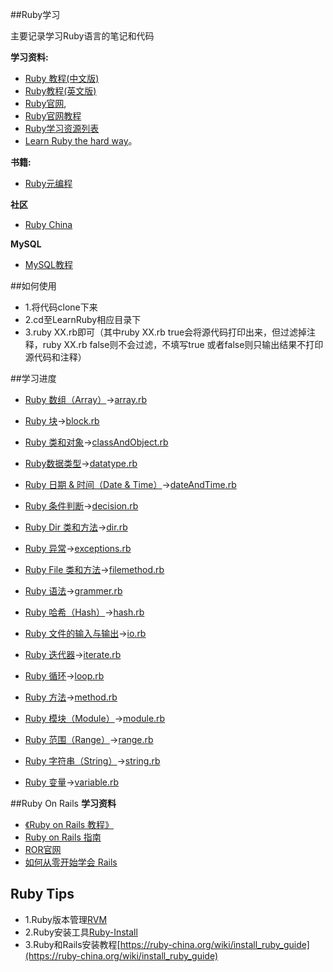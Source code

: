 ##Ruby学习

主要记录学习Ruby语言的笔记和代码

**学习资料:**

* [Ruby 教程(中文版)](http://www.runoob.com/ruby/ruby-tutorial.html)
* [Ruby教程(英文版)](http://www.tutorialspoint.com/ruby/index.htm)
* [Ruby官网](https://www.ruby-lang.org/zh_cn/documentation/),
* [Ruby官网教程](http://ruby-doc.org/docs/Tutorial/)
* [Ruby学习资源列表](https://ruby-china.org/topics/7284)
* [Learn Ruby the hard way](http://learnrubythehardway.org/book/)。

**书籍:**

* [Ruby元编程](http://book.douban.com/subject/7056800/)

**社区**

* [Ruby China](https://ruby-china.org/)


**MySQL**

* [MySQL教程](http://www.runoob.com/mysql/mysql-tutorial.html)

##如何使用
* 1.将代码clone下来
* 2.cd至LearnRuby相应目录下
* 3.ruby XX.rb即可（其中ruby XX.rb true会将源代码打印出来，但过滤掉注释，ruby XX.rb false则不会过滤，不填写true
或者false则只输出结果不打印源代码和注释）

##学习进度
* [Ruby 数组（Array）](http://www.runoob.com/ruby/ruby-array.html)->[array.rb](https://github.com/JohnTsaiAndroid/LearnRuby/tree/master/RubyBasic/array.rb)

* [Ruby 块](http://www.runoob.com/ruby/ruby-block.html)->[block.rb](https://github.com/JohnTsaiAndroid/LearnRuby/tree/master/RubyBasic/block.rb)

* [Ruby 类和对象](http://www.runoob.com/ruby/ruby-class.html)->[classAndObject.rb](https://github.com/JohnTsaiAndroid/LearnRuby/tree/master/RubyBasic/classAndObject.rb)

* [Ruby数据类型](http://www.runoob.com/ruby/ruby-datatypes.html)->[datatype.rb](https://github.com/JohnTsaiAndroid/LearnRuby/tree/master/RubyBasic/datatype.rb)

* [Ruby 日期 &amp; 时间（Date &amp; Time）](http://www.runoob.com/ruby/ruby-date-time.html)->[dateAndTime.rb](https://github.com/JohnTsaiAndroid/LearnRuby/tree/master/RubyBasic/dateAndTime.rb)

* [Ruby 条件判断](http://www.runoob.com/ruby/ruby-decision.html)->[decision.rb](https://github.com/JohnTsaiAndroid/LearnRuby/tree/master/RubyBasic/decision.rb)

* [Ruby Dir 类和方法](http://www.runoob.com/ruby/ruby-dir-methods.html)->[dir.rb](https://github.com/JohnTsaiAndroid/LearnRuby/tree/master/RubyBasic/dir.rb)

* [Ruby 异常](http://www.runoob.com/ruby/ruby-exceptions.html)->[exceptions.rb](https://github.com/JohnTsaiAndroid/LearnRuby/tree/master/RubyBasic/exceptions.rb)

* [Ruby File 类和方法](http://www.runoob.com/ruby/ruby-file-methods.html)->[filemethod.rb](https://github.com/JohnTsaiAndroid/LearnRuby/tree/master/RubyBasic/filemethod.rb)
<!--[fileRead.rb](https://github.com/JohnTsaiAndroid/LearnRuby/tree/master/RubyBasic/fileRead.rb)-->

* [Ruby 语法](http://www.runoob.com/ruby/ruby-syntax.html)->[grammer.rb](https://github.com/JohnTsaiAndroid/LearnRuby/tree/master/RubyBasic/grammer.rb)

* [Ruby 哈希（Hash）](http://www.runoob.com/ruby/ruby-hash.html)->[hash.rb](https://github.com/JohnTsaiAndroid/LearnRuby/tree/master/RubyBasic/hash.rb)

* [Ruby 文件的输入与输出](http://www.runoob.com/ruby/ruby-input-output.html)->[io.rb](https://github.com/JohnTsaiAndroid/LearnRuby/tree/master/RubyBasic/io.rb)

* [Ruby 迭代器](http://www.runoob.com/ruby/ruby-iterators.html)->[iterate.rb](https://github.com/JohnTsaiAndroid/LearnRuby/tree/master/RubyBasic/iterate.rb)

* [Ruby 循环](http://www.runoob.com/ruby/ruby-loop.html)->[loop.rb](https://github.com/JohnTsaiAndroid/LearnRuby/tree/master/RubyBasic/loop.rb)

* [Ruby 方法](http://www.runoob.com/ruby/ruby-method.html)->[method.rb](https://github.com/JohnTsaiAndroid/LearnRuby/tree/master/RubyBasic/method.rb)

* [Ruby 模块（Module）](http://www.runoob.com/ruby/ruby-module.html)->[module.rb](https://github.com/JohnTsaiAndroid/LearnRuby/tree/master/RubyBasic/module.rb)

* [Ruby 范围（Range）](http://www.runoob.com/ruby/ruby-range.html)->[range.rb](https://github.com/JohnTsaiAndroid/LearnRuby/tree/master/RubyBasic/range.rb)

* [Ruby 字符串（String）](http://www.runoob.com/ruby/ruby-string.html)->[string.rb](https://github.com/JohnTsaiAndroid/LearnRuby/tree/master/RubyBasic/string.rb)

* [Ruby 变量](http://www.runoob.com/ruby/ruby-variable.html)->[variable.rb](https://github.com/JohnTsaiAndroid/LearnRuby/tree/master/RubyBasic/variable.rb)

##Ruby On Rails
**学习资料**

* [《Ruby on Rails 教程》](http://railstutorial-china.org/book/)
* [Ruby on Rails 指南](http://guides.ruby-china.org/)
* [ROR官网](http://rubyonrails.org/)
* [如何从零开始学会 Rails](https://ruby-china.org/wiki/start_leaning_rails)

## Ruby Tips

* 1.Ruby版本管理[RVM](https://rvm.io/)
* 2.Ruby安装工具[Ruby-Install](https://github.com/postmodern/ruby-install)
* 3.Ruby和Rails安装教程[https://ruby-china.org/wiki/install_ruby_guide](https://ruby-china.org/wiki/install_ruby_guide)

